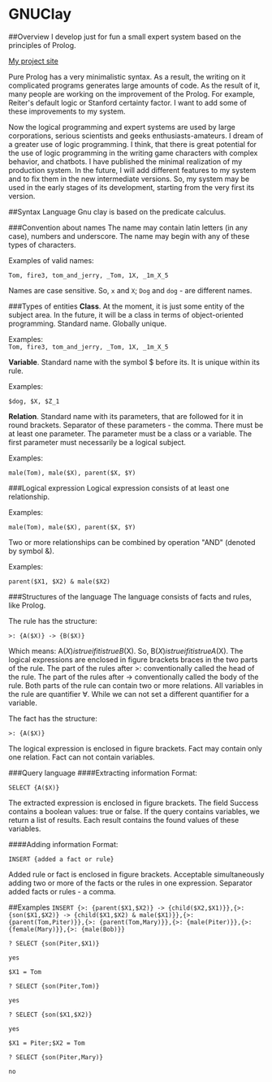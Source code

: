 # GNUClay
##Overview
I develop just for fun a small expert system based on the principles of Prolog.

[My project site](http://gnuclay.github.io/ "GNU Clay")

Pure Prolog has a very minimalistic syntax.
As a result, the writing on it complicated programs generates large amounts of code.
As the result of it, many people are working on the improvement of the Prolog.
For example, Reiter's default logic or Stanford certainty factor.
I want to add some of these improvements to my system.

Now the logical programming and expert systems are used by large corporations, serious scientists and geeks enthusiasts-amateurs.
I dream of a greater use of logic programming.
I think, that there is great potential for the use of logic programming in the writing game characters with complex behavior, and chatbots.
I have published the minimal realization of my production system.
In the future, I will add different features to my system and to fix them in the new intermediate versions.
So, my system may be used in the early stages of its development, starting from the very first its version.

##Syntax
Language Gnu clay is based on the predicate calculus.

###Convention about names
The name may contain latin letters (in any case), numbers and underscore.
The name may begin with any of these types of characters.

Examples of valid names:

`Tom, fire3, tom_and_jerry, _Tom, 1X, _1m_X_5`

Names are case sensitive.
So, `x` and `X`; `Dog` and `dog` - are different names.

###Types of entities
**Class**. At the moment, it is just some entity of the subject area.
In the future, it will be a class in terms of object-oriented programming.
Standard name. Globally unique.

Examples: </br>
`Tom, fire3, tom_and_jerry, _Tom, 1X, _1m_X_5`

**Variable**. Standard name with the symbol $ before its. It is unique within its rule.

Examples: 

`$dog, $X, $Z_1`

**Relation**. Standard name with its parameters, that are followed for it in round brackets.
Separator of these parameters - the comma.
There must be at least one parameter.
The parameter must be a class or a variable.
The first parameter must necessarily be a logical subject.

Examples: 

`male(Tom), male($X), parent($X, $Y)`


###Logical expression
Logical expression consists of at least one relationship.

Examples: 

`male(Tom), male($X), parent($X, $Y)`

Two or more relationships can be combined by operation "AND" (denoted by symbol &).

Examples: 

`parent($X1, $X2) & male($X2)`

###Structures of the language
The language consists of facts and rules, like Prolog.

The rule has the structure:

`>: {A($X)} -> {B($X)}`

Which means: A($X) is true if it is true B($X).
So, B($X) is true if it is true A($X).
The logical expressions are enclosed in figure brackets braces in the two parts of the rule.
The part of the rules after >: conventionally called the head of the rule.
The part of the rules after -> conventionally called the body of the rule.
Both parts of the rule can contain two or more relations.
All variables in the rule are quantifier ∀.
While we can not set a different quantifier for a variable.

The fact has the structure:

`>: {A($X)}`

The logical expression is enclosed in figure brackets.
Fact may contain only one relation.
Fact can not contain variables.

###Query language
####Extracting information
Format: 

`SELECT {A($X)}`

The extracted expression is enclosed in figure brackets.
The field Success contains a boolean values: true or false.
If the query contains variables, we return a list of results.
Each result contains the found values of these variables.

####Adding information
Format: 

`INSERT {added a fact or rule}`

Added rule or fact is enclosed in figure brackets.
Acceptable simultaneously adding two or more of the facts or the rules in one expression.
Separator added facts or rules - a comma.

##Examples
`INSERT {>: {parent($X1,$X2)} -> {child($X2,$X1)}},{>: {son($X1,$X2)} -> {child($X1,$X2) & male($X1)}},{>: {parent(Tom,Piter)}},{>: {parent(Tom,Mary)}},{>: {male(Piter)}},{>: {female(Mary)}},{>: {male(Bob)}}`

`? SELECT {son(Piter,$X1)}`

`yes`

`$X1 = Tom`


`? SELECT {son(Piter,Tom)}`

`yes`


`? SELECT {son($X1,$X2)}`

`yes`

`$X1 = Piter;$X2 = Tom`


`? SELECT {son(Piter,Mary)}`

`no`